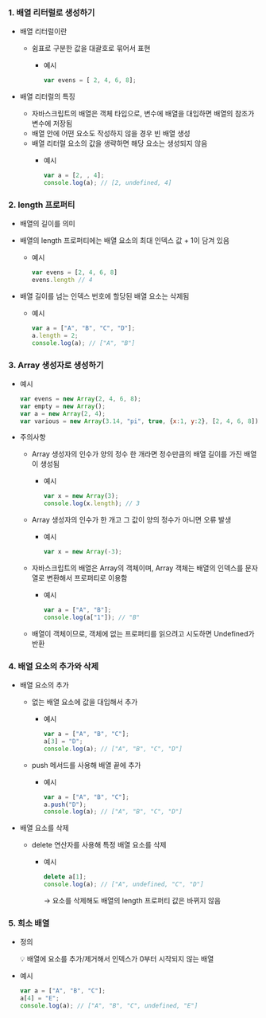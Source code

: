 ### 1. 배열 리터럴로 생성하기

- 배열 리터럴이란
    - 쉼표로 구분한 값을 대괄호로 묶어서 표현
        - 예시
            
            ```jsx
            var evens = [ 2, 4, 6, 8];
            ```
            
- 배열 리터럴의 특징
    - 자바스크립트의 배열은 객체 타입으로, 변수에 배열을 대입하면 배열의 참조가 변수에 저장됨
    - 배열 안에 어떤 요소도 작성하지 않을 경우 빈 배열 생성
    - 배열 리터럴 요소의 값을 생략하면 해당 요소는 생성되지 않음
        - 예시
            
            ```jsx
            var a = [2, , 4];
            console.log(a); // [2, undefined, 4]
            ```
            

### 2. length 프로퍼티

- 배열의 길이를 의미
- 배열의 length 프로퍼티에는 배열 요소의 최대 인덱스 값 + 1이 담겨 있음
    - 예시
        
        ```jsx
        var evens = [2, 4, 6, 8]
        evens.length // 4
        ```
        
- 배열 길이를 넘는 인덱스 번호에 할당된 배열 요소는 삭제됨
    - 예시
        
        ```jsx
        var a = ["A", "B", "C", "D"];
        a.length = 2;
        console.log(a); // ["A", "B"]
        ```
        

### 3. Array 생성자로 생성하기

- 예시
    
    ```jsx
    var evens = new Array(2, 4, 6, 8);
    var empty = new Array();
    var a = new Array(2, 4);
    var various = new Array(3.14, "pi", true, {x:1, y:2}, [2, 4, 6, 8]);
    ```
    
- 주의사항
    - Array 생성자의 인수가 양의 정수 한 개라면 정수만큼의 배열 길이를 가진 배열이 생성됨
        - 예시
            
            ```jsx
            var x = new Array(3);
            console.log(x.length); // 3
            ```
            
    - Array 생성자의 인수가 한 개고 그 값이 양의 정수가 아니면 오류 발생
        - 예시
            
            ```jsx
            var x = new Array(-3);
            ```
            
    - 자바스크립트의 배열은 Array의 객체이며, Array 객체는 배열의 인덱스를 문자열로 변환해서 프로퍼티로 이용함
        - 예시
            
            ```jsx
            var a = ["A", "B"];
            console.log(a["1"]); // "B"
            ```
            
    - 배열이 객체이므로, 객체에 없는 프로퍼티를 읽으려고 시도하면 Undefined가 반환

### 4. 배열 요소의 추가와 삭제

- 배열 요소의 추가
    - 없는 배열 요소에 값을 대입해서 추가
        - 예시
            
            ```jsx
            var a = ["A", "B", "C"];
            a[3] = "D";
            console.log(a); // ["A", "B", "C", "D"]
            ```
            
    - push 메서드를 사용해 배열 끝에 추가
        - 예시
            
            ```jsx
            var a = ["A", "B", "C"];
            a.push("D");
            console.log(a); // ["A", "B", "C", "D"]
            ```
            
- 배열 요소를 삭제
    - delete 연산자를 사용해 특정 배열 요소를 삭제
        - 예시
            
            ```jsx
            delete a[1]; 
            console.log(a); // ["A", undefined, "C", "D"]
            ```
            
            → 요소를 삭제해도 배열의 length 프로퍼티 값은 바뀌지 않음
            

### 5. 희소 배열

- 정의
    
    <aside>
    💡 배열에 요소를 추가/제거해서 인덱스가 0부터 시작되지 않는 배열
    
    </aside>
    
- 예시
    
    ```jsx
    var a = ["A", "B", "C"];
    a[4] = "E";
    console.log(a); // ["A", "B", "C", undefined, "E"]
    ```